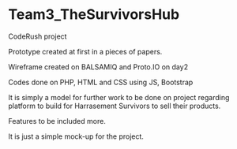 # Team3_TheSurvivorsHub
CodeRush project


Prototype created at first in a pieces of papers.

Wireframe created on BALSAMIQ and Proto.IO on day2

Codes done on PHP, HTML and CSS using JS, Bootstrap

It is simply a model for further work to be done on project regarding platform to build for Harrasement Survivors to sell their products.

Features to be included more.

It is just a simple mock-up for the project.

